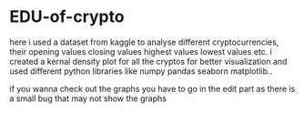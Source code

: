 # EDU-of-crypto
here i used a dataset from kaggle to analyse different cryptocurrencies, their opening values closing values highest values lowest values etc. i created a kernal density plot for all the cryptos for better visualization and used different python libraries like numpy pandas seaborn matplotlib..

if you wanna check out the graphs you have to go in the edit part as there is a small bug that may not show the graphs
